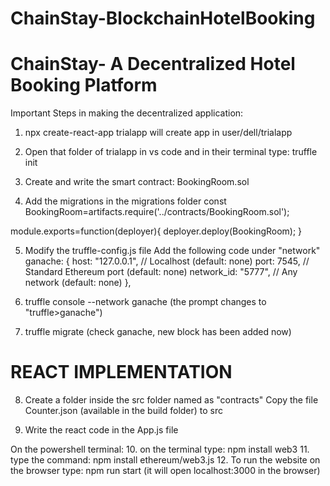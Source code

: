 # ChainStay-BlockchainHotelBooking
# ChainStay- A Decentralized Hotel Booking Platform

Important Steps in making the decentralized application:

1. npx create-react-app trialapp
will create app in user/dell/trialapp


2. Open that folder of trialapp in vs code and in their terminal type:
truffle init

3. Create and write the smart contract: BookingRoom.sol

4. Add the migrations in the migrations folder
const BookingRoom=artifacts.require('../contracts/BookingRoom.sol');

module.exports=function(deployer){
    deployer.deploy(BookingRoom);
}

5. Modify the truffle-config.js file
Add the following code under "network" 
       ganache: {
      host: "127.0.0.1",     // Localhost (default: none)
      port: 7545,            // Standard Ethereum port (default: none)
     network_id: "5777",       // Any network (default: none)
     },

6. truffle console --network ganache
(the prompt changes to "truffle>ganache")

7. truffle migrate
(check ganache, new block has been added now)


# REACT IMPLEMENTATION 

8. Create a folder inside the src folder named as "contracts"
Copy the file Counter.json (available in the build folder) to src

9. Write the react code in the App.js file

On the powershell terminal:
10. on the terminal type: npm install web3
11. type the command:  npm install ethereum/web3.js
12. To run the website on the browser
type: npm run start
(it will open localhost:3000 in the browser)


